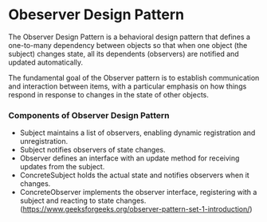 # Obeserver Design Pattern 
The Observer Design Pattern is a behavioral design pattern that defines a one-to-many dependency between objects so that when one object (the subject) changes state, all its dependents (observers) are notified and updated automatically.

The fundamental goal of the Observer pattern is to establish communication and interaction between items, with a particular emphasis on how things respond in response to changes in the state of other objects.

### Components of Observer Design Pattern
* Subject maintains a list of observers, enabling dynamic registration and unregistration.
* Subject notifies observers of state changes.
* Observer defines an interface with an update method for receiving updates from the subject.
* ConcreteSubject holds the actual state and notifies observers when it changes.
* ConcreteObserver implements the observer interface, registering with a subject and reacting to state changes.
(https://www.geeksforgeeks.org/observer-pattern-set-1-introduction/)
